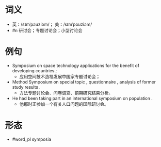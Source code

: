 # 词义
- 英：/sɪmˈpəʊziəm/； 美：/sɪmˈpoʊziəm/
- #n 研讨会；专题讨论会；小型讨论会
# 例句
- Symposium on space technology applications for the benefit of developing countries ;
	- 应用空间技术造福发展中国家专题讨论会；
- Method Symposium on special topic , questionnaire , analysis of former study results .
	- 方法专题讨论会、问卷调查、前期研究结果分析。
- He had been taking part in an international symposium on population .
	- 他那时正参加一个有关人口问题的国际研讨会。
# 形态
- #word_pl symposia
